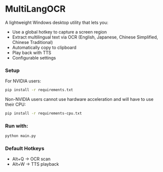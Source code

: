 # MultiLangOCR

A lightweight Windows desktop utility that lets you:
- Use a global hotkey to capture a screen region
- Extract multilingual text via OCR (English, Japanese, Chinese Simplified, Chinese Traditional)
- Automatically copy to clipboard
- Play back with TTS
- Configurable settings

### Setup

For NVIDIA users:
```bash
pip install -r requirements.txt
```
Non-NVIDIA users cannot use hardware acceleration and will have to use their CPU:
```bash
pip install -r requirements-cpu.txt
```

### Run with:
```bash
python main.py
```

### Default Hotkeys
- Alt+Q → OCR scan
- Alt+W → TTS playback
